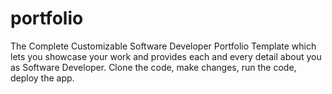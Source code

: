# portfolio
The Complete Customizable Software Developer Portfolio Template which lets you showcase your work and provides each and every detail about you as Software Developer. Clone the code, make changes, run the code, deploy the app.
